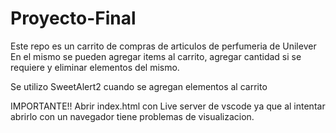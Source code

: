 # Proyecto-Final
Este repo es un carrito de compras de articulos de perfumeria de Unilever
En el mismo se pueden agregar items al carrito, agregar cantidad si se requiere y eliminar elementos del mismo.

Se utilizo SweetAlert2 cuando se agregan elementos al carrito

IMPORTANTE!!
Abrir index.html con Live server de vscode ya que al intentar abrirlo con un navegador tiene problemas de visualizacion.
